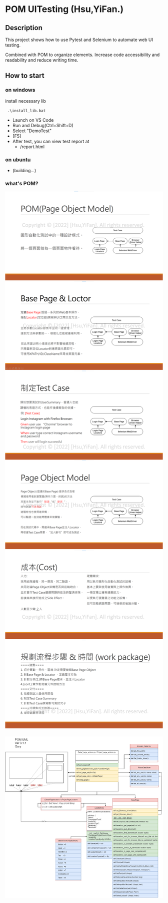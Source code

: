 # POM UITesting (Hsu,YiFan.)
## Description
This project shows how to use Pytest and Selenium to automate web UI testing.

Combined with POM to organize elements.
Increase code accessibility and readability and reduce writing time.
## How to start
### on windows
install necessary lib
```
 .\install_lib.bat
``` 
 - Launch on VS Code
 - Run and Debug(Ctrl+Shift+D)
 - Select "DemoTest"
 - [F5]
 - After test, you can view test report at
   - /report.html
### on ubuntu
 - (building...)

### what's POM?
![](/doc/pic1.png)
![](/doc/pic2.png)
![](/doc/pic3.png)
![](/doc/pic4.png)
![](/doc/pic5.png)
![](/doc/pic6.png)

### 
![](/doc/pic0.png)

